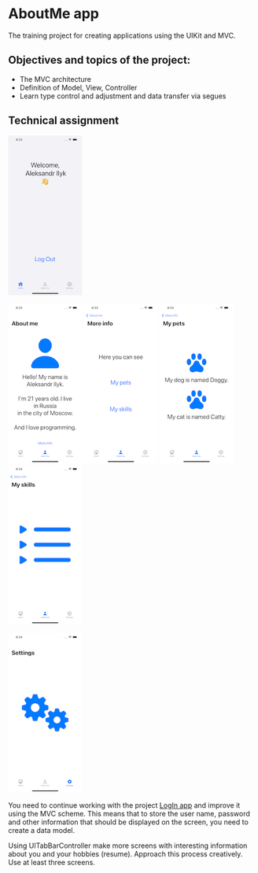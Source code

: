 # AboutMe app

The training project for creating applications using the UIKit and MVC.

## Objectives and topics of the project:
- The MVC architecture
- Definition of Model, View, Controller
- Learn type control and adjustment and data transfer via segues

## Technical assignment
![welcome_vc.png](/images/welcome_vc.png)

![about_me_vc.png](/images/about_me_vc.png) ![more_info_vc.png](/images/more_info_vc.png) ![my_pets_vc.png](/images/my_pets_vc.png) ![my_skills_vc.png](/images/my_skills_vc.png)

![settings_vc.png](/images/settings_vc.png)

You need to continue working with the project [LogIn app](https://github.com/fabet/LoginApp) and improve it using the MVC scheme. This means that to store the user name, password and other information that should be displayed on the screen, you need to create a data model.

Using UITabBarController make more screens with interesting information about you and your hobbies (resume). Approach this process creatively. Use at least three screens.
